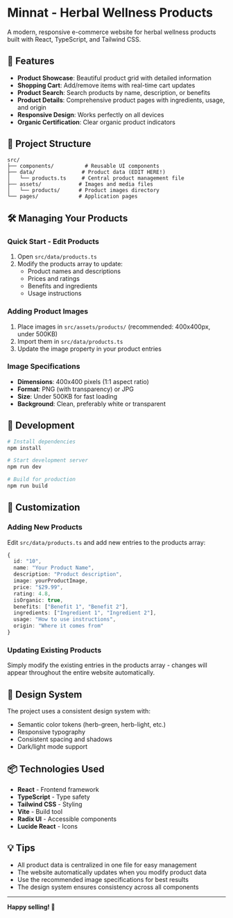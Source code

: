 # Minnat - Herbal Wellness Products

A modern, responsive e-commerce website for herbal wellness products built with React, TypeScript, and Tailwind CSS.

## 🌿 Features

- **Product Showcase**: Beautiful product grid with detailed information
- **Shopping Cart**: Add/remove items with real-time cart updates
- **Product Search**: Search products by name, description, or benefits
- **Product Details**: Comprehensive product pages with ingredients, usage, and origin
- **Responsive Design**: Works perfectly on all devices
- **Organic Certification**: Clear organic product indicators

## 📁 Project Structure

```
src/
├── components/          # Reusable UI components
├── data/               # Product data (EDIT HERE!)
│   └── products.ts     # Central product management file
├── assets/            # Images and media files
│   └── products/      # Product images directory
└── pages/             # Application pages
```

## 🛠️ Managing Your Products

### Quick Start - Edit Products
1. Open `src/data/products.ts`
2. Modify the products array to update:
   - Product names and descriptions
   - Prices and ratings
   - Benefits and ingredients
   - Usage instructions

### Adding Product Images
1. Place images in `src/assets/products/` (recommended: 400x400px, under 500KB)
2. Import them in `src/data/products.ts`
3. Update the image property in your product entries

### Image Specifications
- **Dimensions**: 400x400 pixels (1:1 aspect ratio)
- **Format**: PNG (with transparency) or JPG  
- **Size**: Under 500KB for fast loading
- **Background**: Clean, preferably white or transparent

## 🚀 Development

```bash
# Install dependencies
npm install

# Start development server
npm run dev

# Build for production
npm run build
```

## 📝 Customization

### Adding New Products
Edit `src/data/products.ts` and add new entries to the products array:

```typescript
{
  id: "10",
  name: "Your Product Name",
  description: "Product description",
  image: yourProductImage,
  price: "$29.99",
  rating: 4.8,
  isOrganic: true,
  benefits: ["Benefit 1", "Benefit 2"],
  ingredients: ["Ingredient 1", "Ingredient 2"],
  usage: "How to use instructions",
  origin: "Where it comes from"
}
```

### Updating Existing Products
Simply modify the existing entries in the products array - changes will appear throughout the entire website automatically.

## 🎨 Design System

The project uses a consistent design system with:
- Semantic color tokens (herb-green, herb-light, etc.)
- Responsive typography
- Consistent spacing and shadows
- Dark/light mode support

## 📦 Technologies Used

- **React** - Frontend framework
- **TypeScript** - Type safety
- **Tailwind CSS** - Styling
- **Vite** - Build tool
- **Radix UI** - Accessible components
- **Lucide React** - Icons

## 💡 Tips

- All product data is centralized in one file for easy management
- The website automatically updates when you modify product data
- Use the recommended image specifications for best results
- The design system ensures consistency across all components

---

**Happy selling! 🌱**

